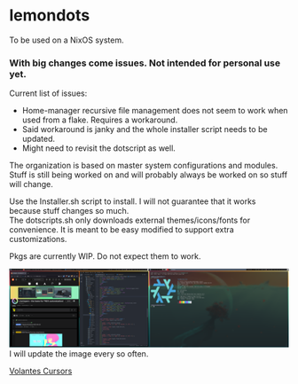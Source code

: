 # lemondots </br>
To be used on a NixOS system. </br>

### With big changes come issues. Not intended for personal use yet. </br>
Current list of issues:
 - Home-manager recursive file management does not seem to work when used from a flake. Requires a workaround.
 - Said workaround is janky and the whole installer script needs to be updated.
 - Might need to revisit the dotscript as well.


The organization is based on master system configurations and modules. Stuff is still being worked on and will probably always be worked on so stuff will change. </br>

Use the Installer.sh script to install. I will not guarantee that it works because stuff changes so much. </br>
The dotscripts.sh only downloads external themes/icons/fonts for convenience. It is meant to be easy modified to support extra customizations. </br>

Pkgs are currently WIP. Do not expect them to work. </br>

<img src="desktop.png"> </br>
I will update the image every so often. </br>

[Volantes Cursors](https://github.com/varlesh/volantes-cursors) </br>